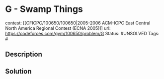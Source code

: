 # G - Swamp Things

contest: [[CFICPC/100650/100650|2005-2006 ACM-ICPC East Central North America Regional Contest (ECNA 2005)]]
url: https://codeforces.com/gym/100650/problem/G
Status: #UNSOLVED
Tags: #

## Description

## Solution

